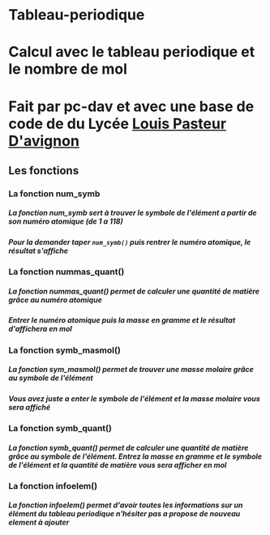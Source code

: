 # Tableau-periodique
# Calcul avec le tableau periodique et le nombre de mol
Fait par pc-dav et avec une base de code de du Lycée [Louis Pasteur D'avignon](nsi.xyz)  
=
## Les fonctions

### La fonction num_symb
##### La **fonction num_symb** sert à trouver le symbole de l'élément a partir de son numéro atomique (de 1 a 118)  
##### Pour la demander taper `num_symb()` puis rentrer le numéro atomique, le résultat s'affiche


### La fonction nummas_quant()
##### La **fonction nummas_quant()** permet de calculer une quantité de matière grâce au numéro atomique
##### Entrer le *numéro atomique* puis la *masse en gramme* et le résultat d'affichera en *mol*


### La fonction symb_masmol()
##### La **fonction sym_masmol()** permet de trouver une *masse molaire grâce au symbole de l'élément*
##### Vous avez juste a enter le symbole de l'élément et la masse molaire vous sera affiché


### La fonction symb_quant() 
 ##### La **fonction symb_quant()** permet de calculer une quantité de matière grâce au symbole de l'élément. Entrez la masse en gramme et le symbole de l'élément et la quantité de matière vous sera afficher en *mol*

### La fonction infoelem()
##### La fonction **infoelem()** permet d'avoir toutes les informations sur un élément du tableau periodique n'hésiter pas a propose de nouveau element à ajouter
